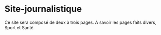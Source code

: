 # Site-journalistique
Ce site sera composé de deux à trois pages. A savoir les pages faits divers, Sport et Santé. 
